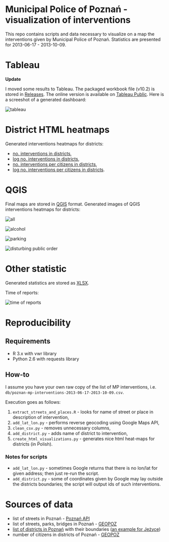 Municipal Police of Poznań - visualization of interventions
=======================

This repo contains scripts and data necessary to visualize on a map the interventions given by Municipal Police of Poznań. Statistics are presented for 2013-06-17 - 2013-10-09.

# Tableau

**Update**

I moved some results to Tableau. The packaged workbook file (v10.2) is stored in [Releases](https://github.com/andre-wojtowicz/poznan-mp-interventions/releases). The online version is available on [Tableau Public](https://public.tableau.com/profile/andrzej.w.jtowicz#!/vizhome/PoznaMPinterventions/Dashboard). Here is a screeshot of a generated dashboard:

![tableau](https://andre-wojtowicz.github.io/poznan-mp-interventions/tableau.png)

# District HTML heatmaps

Generated interventions heatmaps for districts:

* [no. interventions in districts](https://andre-wojtowicz.github.io/poznan-mp-interventions/poznan-mp-2013-06-17-2013-10-09-interventions.html),
* [log no. interventions in districts](https://andre-wojtowicz.github.io/poznan-mp-interventions/poznan-mp-2013-06-17-2013-10-09-log-interventions.html),
* [no. interventions per citizens in districts](https://andre-wojtowicz.github.io/poznan-mp-interventions/poznan-mp-2013-06-17-2013-10-09-interventions-per-citizens.html),
* [log no. interventions per citizens in districts](https://andre-wojtowicz.github.io/poznan-mp-interventions/poznan-mp-2013-06-17-2013-10-09-log-interventions-per-citizens.html).

# QGIS

Final maps are stored in [QGIS](https://andre-wojtowicz.github.io/poznan-mp-interventions/poznan-mp-2013-06-17-2013-10-09-pl-qgis.zip) format. Generated images of QGIS interventions heatmaps for districts:

![all](https://andre-wojtowicz.github.io/poznan-mp-interventions/poznan-mp-2013-06-17-2013-10-09-heatmap-all.png)

![alcohol](https://andre-wojtowicz.github.io/poznan-mp-interventions/poznan-mp-2013-06-17-2013-10-09-heatmap-alcohol.png)

![parking](https://andre-wojtowicz.github.io/poznan-mp-interventions/poznan-mp-2013-06-17-2013-10-09-heatmap-parking.png)

![disturbing public order](https://andre-wojtowicz.github.io/poznan-mp-interventions/poznan-mp-2013-06-17-2013-10-09-heatmap-disturbing.png)

# Other statistic

Generated statistics are stored as [XLSX](https://andre-wojtowicz.github.io/poznan-mp-interventions/poznan-mp-interventions-2013-06-17-2013-10-09-stats.xlsx).

Time of reports:

![time of reports](https://andre-wojtowicz.github.io/poznan-mp-interventions/poznan-mp-2013-06-17-2013-10-09-time-of-reports.png)

# Reproducibility

## Requirements 

* R 3.x with vwr library
* Python 2.6 with requests library

## How-to 

I assume you have your own raw copy of the list of MP interventions, i.e. `db/poznan-mp-interventions-2013-06-17-2013-10-09.csv`.

Execution goes as follows:

1. `extract_streets_and_places.R` - looks for name of street or place in description of intervention,
2. `add_lat_lon.py` - performs reverse geocoding using Google Maps API,
3. `clean_csv.py` - removes unnecessary columns,
4. `add_district.py` - adds name of district to intervention,
5. `create_html_visualizations.py` - generates nice html heat-maps for districts (in Polish).

### Notes for scripts 

* `add_lat_lon.py` - sometimes Google returns that there is no lon/lat for given address; then just re-run the script.
* `add_district.py` - some of coordinates given by Google may lay outside the districts boundaries; the script will output ids of such interventions.

# Sources of data

* list of streets in Poznań - [Poznań API](http://www.poznan.pl/api)
* list of streets, parks, bridges in Poznań - [GEOPOZ](http://sip.geopoz.pl/)
* [list of districts in Poznań](http://www.poznan.pl/mim/osiedla/list/) with their boundaries ([an example for Jeżyce](http://www.poznan.pl/mim/plan/services.html?co=gml&service=districts&districts_id=42))
* number of citizens in districts of Poznań - [GEOPOZ](http://sip.geopoz.pl/)
